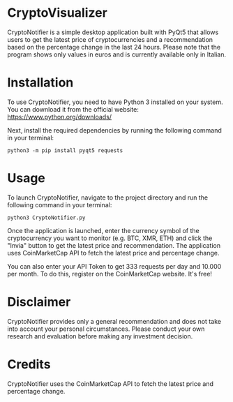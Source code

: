 # CryptoVisualizer

CryptoNotifier is a simple desktop application built with PyQt5 that allows users to get the latest price of cryptocurrencies and a recommendation based on the percentage change in the last 24 hours. Please note that the program shows only values in euros and is currently available only in Italian.

# Installation

To use CryptoNotifier, you need to have Python 3 installed on your system. You can download it from the official website: https://www.python.org/downloads/

Next, install the required dependencies by running the following command in your terminal:

`python3 -m pip install pyqt5 requests`

# Usage

To launch CryptoNotifier, navigate to the project directory and run the following command in your terminal:

`python3 CryptoNotifier.py`

Once the application is launched, enter the currency symbol of the cryptocurrency you want to monitor (e.g. BTC, XMR, ETH) and click the "Invia" button to get the latest price and recommendation. The application uses CoinMarketCap API to fetch the latest price and percentage change.

You can also enter your API Token to get 333 requests per day and 10.000 per month. To do this, register on the CoinMarketCap website. It's free!

# Disclaimer

CryptoNotifier provides only a general recommendation and does not take into account your personal circumstances. Please conduct your own research and evaluation before making any investment decision.

# Credits

CryptoNotifier uses the CoinMarketCap API to fetch the latest price and percentage change.
